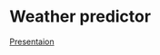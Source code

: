 # Weather predictor
[Presentaion](https://docs.google.com/presentation/d/1LyLfvmD1IbejoEks6hl9ZaU3IRSjqfg6kUSX8C_9Khc/edit?usp=sharing)
